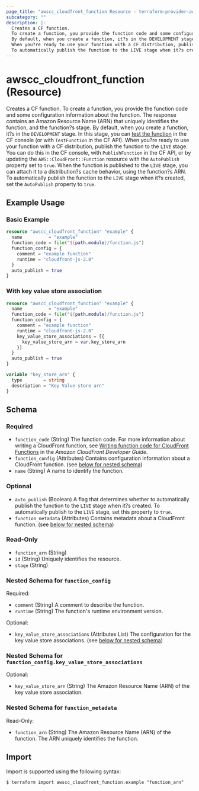 ```yaml
---
page_title: "awscc_cloudfront_function Resource - terraform-provider-awscc"
subcategory: ""
description: |-
  Creates a CF function.
  To create a function, you provide the function code and some configuration information about the function. The response contains an Amazon Resource Name (ARN) that uniquely identifies the function, and the function?s stage.
  By default, when you create a function, it?s in the DEVELOPMENT stage. In this stage, you can test the function https://docs.aws.amazon.com/AmazonCloudFront/latest/DeveloperGuide/test-function.html in the CF console (or with TestFunction in the CF API).
  When you?re ready to use your function with a CF distribution, publish the function to the LIVE stage. You can do this in the CF console, with PublishFunction in the CF API, or by updating the AWS::CloudFront::Function resource with the AutoPublish property set to true. When the function is published to the LIVE stage, you can attach it to a distribution?s cache behavior, using the function?s ARN.
  To automatically publish the function to the LIVE stage when it?s created, set the AutoPublish property to true.
---
```


# awscc_cloudfront_function (Resource)

Creates a CF function.
 To create a function, you provide the function code and some configuration information about the function. The response contains an Amazon Resource Name (ARN) that uniquely identifies the function, and the function?s stage.
 By default, when you create a function, it?s in the ``DEVELOPMENT`` stage. In this stage, you can [test the function](https://docs.aws.amazon.com/AmazonCloudFront/latest/DeveloperGuide/test-function.html) in the CF console (or with ``TestFunction`` in the CF API).
 When you?re ready to use your function with a CF distribution, publish the function to the ``LIVE`` stage. You can do this in the CF console, with ``PublishFunction`` in the CF API, or by updating the ``AWS::CloudFront::Function`` resource with the ``AutoPublish`` property set to ``true``. When the function is published to the ``LIVE`` stage, you can attach it to a distribution?s cache behavior, using the function?s ARN.
 To automatically publish the function to the ``LIVE`` stage when it?s created, set the ``AutoPublish`` property to ``true``.

## Example Usage

### Basic Example

```terraform
resource "awscc_cloudfront_function" "example" {
  name          = "example"
  function_code = file("${path.module}/function.js")
  function_config = {
    comment = "example function"
    runtime = "cloudfront-js-2.0"
  }
  auto_publish = true
}
```

### With key value store association

```terraform
resource "awscc_cloudfront_function" "example" {
  name          = "example"
  function_code = file("${path.module}/function.js")
  function_config = {
    comment = "example function"
    runtime = "cloudfront-js-2.0"
    key_value_store_associations = [{
      key_value_store_arn = var.key_store_arn
    }]
  }
  auto_publish = true
}

variable "key_store_arn" {
  type        = string
  description = "Key Value store arn"
}
```

<!-- schema generated by tfplugindocs -->
## Schema

### Required

- `function_code` (String) The function code. For more information about writing a CloudFront function, see [Writing function code for CloudFront Functions](https://docs.aws.amazon.com/AmazonCloudFront/latest/DeveloperGuide/writing-function-code.html) in the *Amazon CloudFront Developer Guide*.
- `function_config` (Attributes) Contains configuration information about a CloudFront function. (see [below for nested schema](#nestedatt--function_config))
- `name` (String) A name to identify the function.

### Optional

- `auto_publish` (Boolean) A flag that determines whether to automatically publish the function to the ``LIVE`` stage when it?s created. To automatically publish to the ``LIVE`` stage, set this property to ``true``.
- `function_metadata` (Attributes) Contains metadata about a CloudFront function. (see [below for nested schema](#nestedatt--function_metadata))

### Read-Only

- `function_arn` (String)
- `id` (String) Uniquely identifies the resource.
- `stage` (String)

<a id="nestedatt--function_config"></a>
### Nested Schema for `function_config`

Required:

- `comment` (String) A comment to describe the function.
- `runtime` (String) The function's runtime environment version.

Optional:

- `key_value_store_associations` (Attributes List) The configuration for the key value store associations. (see [below for nested schema](#nestedatt--function_config--key_value_store_associations))

<a id="nestedatt--function_config--key_value_store_associations"></a>
### Nested Schema for `function_config.key_value_store_associations`

Optional:

- `key_value_store_arn` (String) The Amazon Resource Name (ARN) of the key value store association.



<a id="nestedatt--function_metadata"></a>
### Nested Schema for `function_metadata`

Read-Only:

- `function_arn` (String) The Amazon Resource Name (ARN) of the function. The ARN uniquely identifies the function.

## Import

Import is supported using the following syntax:

```shell
$ terraform import awscc_cloudfront_function.example "function_arn"
```